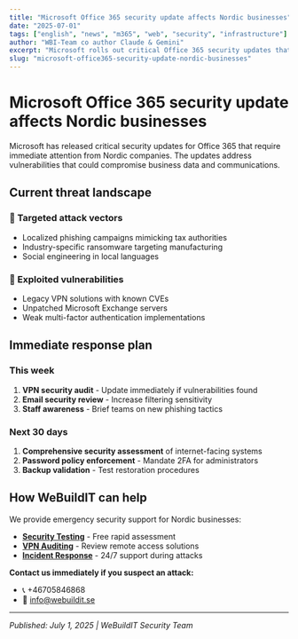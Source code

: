 ```yaml
---
title: "Microsoft Office 365 security update affects Nordic businesses"
date: "2025-07-01"
tags: ["english", "news", "m365", "web", "security", "infrastructure"]
author: "WBI-Team co author Claude & Gemini"
excerpt: "Microsoft rolls out critical Office 365 security updates that require immediate attention from Nordic companies."
slug: "microsoft-office365-security-update-nordic-businesses"
---
```

# Microsoft Office 365 security update affects Nordic businesses

Microsoft has released critical security updates for Office 365 that require immediate attention from Nordic companies. The updates address vulnerabilities that could compromise business data and communications.

## Current threat landscape

### 🎯 Targeted attack vectors
- Localized phishing campaigns mimicking tax authorities
- Industry-specific ransomware targeting manufacturing
- Social engineering in local languages

### 🔐 Exploited vulnerabilities
- Legacy VPN solutions with known CVEs
- Unpatched Microsoft Exchange servers
- Weak multi-factor authentication implementations

## Immediate response plan

### This week
1. **VPN security audit** - Update immediately if vulnerabilities found
2. **Email security review** - Increase filtering sensitivity
3. **Staff awareness** - Brief teams on new phishing tactics

### Next 30 days
1. **Comprehensive security assessment** of internet-facing systems
2. **Password policy enforcement** - Mandate 2FA for administrators
3. **Backup validation** - Test restoration procedures

## How WeBuildIT can help

We provide emergency security support for Nordic businesses:

- **[Security Testing](https://webuildit.se/en/security/tester)** - Free rapid assessment
- **[VPN Auditing](https://webuildit.se/en/security)** - Review remote access solutions
- **[Incident Response](https://webuildit.se/en/infrastructure/monitoring)** - 24/7 support during attacks

**Contact us immediately if you suspect an attack:**
- 📞 +46705846868
- 📧 info@webuildit.se

---
*Published: July 1, 2025 | WeBuildIT Security Team*

